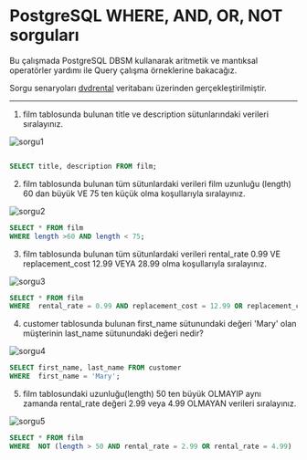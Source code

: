 # PostgreSQL WHERE, AND, OR, NOT sorguları

Bu çalışmada PostgreSQL DBSM kullanarak aritmetik ve mantıksal operatörler yardımı ile Query çalışma örneklerine bakacağız.

Sorgu senaryoları [dvdrental](https://www.postgresqltutorial.com/wp-content/uploads/2019/05/dvdrental.zip) veritabanı üzerinden gerçekleştirilmiştir.

-----------

1. film tablosunda bulunan title ve description sütunlarındaki verileri sıralayınız.


![sorgu1](PostgreSQL/img/dvdrental_1.jpg)

```SQL

SELECT title, description FROM film;


```

2. film tablosunda bulunan tüm sütunlardaki verileri film uzunluğu (length) 60 dan büyük VE 75 ten küçük olma koşullarıyla sıralayınız.

![sorgu2](PostgreSQL\img\dvdrental_2.jpg)

```SQL
SELECT * FROM film
WHERE length >60 AND length < 75;
```

3. film tablosunda bulunan tüm sütunlardaki verileri rental_rate 0.99 VE replacement_cost 12.99 VEYA 28.99 olma koşullarıyla sıralayınız.

![sorgu3](PostgreSQL\img\dvdrental_3.jpg)

```SQL
SELECT * FROM film
WHERE  rental_rate = 0.99 AND replacement_cost = 12.99 OR replacement_cost = 28.99;
```

4. customer tablosunda bulunan first_name sütunundaki değeri 'Mary' olan müşterinin last_name sütunundaki değeri nedir?

![sorgu4](PostgreSQL\img\dvdrental_4.jpg)

```SQL
SELECT first_name, last_name FROM customer
WHERE  first_name = 'Mary';
```

5. film tablosundaki uzunluğu(length) 50 ten büyük OLMAYIP aynı zamanda rental_rate değeri 2.99 veya 4.99 OLMAYAN verileri sıralayınız.

![sorgu5](PostgreSQL\img\dvdrental_5.jpg)

```SQL
SELECT * FROM film
WHERE  NOT (length > 50 AND rental_rate = 2.99 OR rental_rate = 4.99)
```
